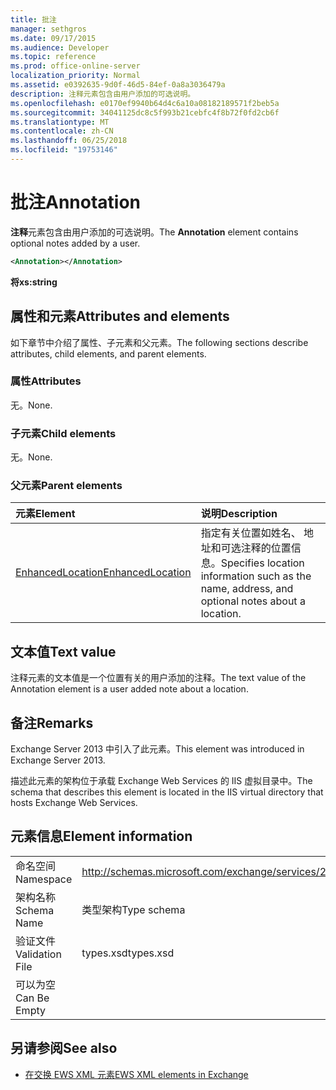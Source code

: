 ```yaml
---
title: 批注
manager: sethgros
ms.date: 09/17/2015
ms.audience: Developer
ms.topic: reference
ms.prod: office-online-server
localization_priority: Normal
ms.assetid: e0392635-9d0f-46d5-84ef-0a8a3036479a
description: 注释元素包含由用户添加的可选说明。
ms.openlocfilehash: e0170ef9940b64d4c6a10a08182189571f2beb5a
ms.sourcegitcommit: 34041125dc8c5f993b21cebfc4f8b72f0fd2cb6f
ms.translationtype: MT
ms.contentlocale: zh-CN
ms.lasthandoff: 06/25/2018
ms.locfileid: "19753146"
---
```

# <a name="annotation"></a><span data-ttu-id="cf862-103">批注</span><span class="sxs-lookup"><span data-stu-id="cf862-103">Annotation</span></span>

<span data-ttu-id="cf862-104">**注释**元素包含由用户添加的可选说明。</span><span class="sxs-lookup"><span data-stu-id="cf862-104">The **Annotation** element contains optional notes added by a user.</span></span> 
  
```XML
<Annotation></Annotation>
```

 <span data-ttu-id="cf862-105">**将**</span><span class="sxs-lookup"><span data-stu-id="cf862-105">**xs:string**</span></span>
## <a name="attributes-and-elements"></a><span data-ttu-id="cf862-106">属性和元素</span><span class="sxs-lookup"><span data-stu-id="cf862-106">Attributes and elements</span></span>

<span data-ttu-id="cf862-107">如下章节中介绍了属性、子元素和父元素。</span><span class="sxs-lookup"><span data-stu-id="cf862-107">The following sections describe attributes, child elements, and parent elements.</span></span>
  
### <a name="attributes"></a><span data-ttu-id="cf862-108">属性</span><span class="sxs-lookup"><span data-stu-id="cf862-108">Attributes</span></span>

<span data-ttu-id="cf862-109">无。</span><span class="sxs-lookup"><span data-stu-id="cf862-109">None.</span></span>
  
### <a name="child-elements"></a><span data-ttu-id="cf862-110">子元素</span><span class="sxs-lookup"><span data-stu-id="cf862-110">Child elements</span></span>

<span data-ttu-id="cf862-111">无。</span><span class="sxs-lookup"><span data-stu-id="cf862-111">None.</span></span>
  
### <a name="parent-elements"></a><span data-ttu-id="cf862-112">父元素</span><span class="sxs-lookup"><span data-stu-id="cf862-112">Parent elements</span></span>

|<span data-ttu-id="cf862-113">**元素**</span><span class="sxs-lookup"><span data-stu-id="cf862-113">**Element**</span></span>|<span data-ttu-id="cf862-114">**说明**</span><span class="sxs-lookup"><span data-stu-id="cf862-114">**Description**</span></span>|
|:-----|:-----|
|[<span data-ttu-id="cf862-115">EnhancedLocation</span><span class="sxs-lookup"><span data-stu-id="cf862-115">EnhancedLocation</span></span>](enhancedlocation.md) <br/> |<span data-ttu-id="cf862-116">指定有关位置如姓名、 地址和可选注释的位置信息。</span><span class="sxs-lookup"><span data-stu-id="cf862-116">Specifies location information such as the name, address, and optional notes about a location.</span></span>  <br/> |
   
## <a name="text-value"></a><span data-ttu-id="cf862-117">文本值</span><span class="sxs-lookup"><span data-stu-id="cf862-117">Text value</span></span>

<span data-ttu-id="cf862-118">注释元素的文本值是一个位置有关的用户添加的注释。</span><span class="sxs-lookup"><span data-stu-id="cf862-118">The text value of the Annotation element is a user added note about a location.</span></span>
  
## <a name="remarks"></a><span data-ttu-id="cf862-119">备注</span><span class="sxs-lookup"><span data-stu-id="cf862-119">Remarks</span></span>

<span data-ttu-id="cf862-120">Exchange Server 2013 中引入了此元素。</span><span class="sxs-lookup"><span data-stu-id="cf862-120">This element was introduced in Exchange Server 2013.</span></span>
  
<span data-ttu-id="cf862-121">描述此元素的架构位于承载 Exchange Web Services 的 IIS 虚拟目录中。</span><span class="sxs-lookup"><span data-stu-id="cf862-121">The schema that describes this element is located in the IIS virtual directory that hosts Exchange Web Services.</span></span>
  
## <a name="element-information"></a><span data-ttu-id="cf862-122">元素信息</span><span class="sxs-lookup"><span data-stu-id="cf862-122">Element information</span></span>

|||
|:-----|:-----|
|<span data-ttu-id="cf862-123">命名空间</span><span class="sxs-lookup"><span data-stu-id="cf862-123">Namespace</span></span>  <br/> |http://schemas.microsoft.com/exchange/services/2006/types  <br/> |
|<span data-ttu-id="cf862-124">架构名称</span><span class="sxs-lookup"><span data-stu-id="cf862-124">Schema Name</span></span>  <br/> |<span data-ttu-id="cf862-125">类型架构</span><span class="sxs-lookup"><span data-stu-id="cf862-125">Type schema</span></span>  <br/> |
|<span data-ttu-id="cf862-126">验证文件</span><span class="sxs-lookup"><span data-stu-id="cf862-126">Validation File</span></span>  <br/> |<span data-ttu-id="cf862-127">types.xsd</span><span class="sxs-lookup"><span data-stu-id="cf862-127">types.xsd</span></span>  <br/> |
|<span data-ttu-id="cf862-128">可以为空</span><span class="sxs-lookup"><span data-stu-id="cf862-128">Can Be Empty</span></span>  <br/> ||
   
## <a name="see-also"></a><span data-ttu-id="cf862-129">另请参阅</span><span class="sxs-lookup"><span data-stu-id="cf862-129">See also</span></span>

- [<span data-ttu-id="cf862-130">在交换 EWS XML 元素</span><span class="sxs-lookup"><span data-stu-id="cf862-130">EWS XML elements in Exchange</span></span>](ews-xml-elements-in-exchange.md)

